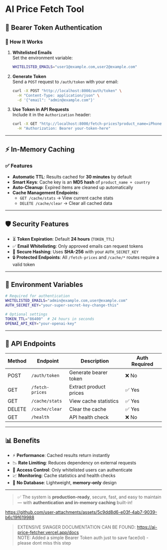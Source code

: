 # AI Price Fetch Tool

## 🔐 Bearer Token Authentication

### 🔸 How It Works
1. **Whitelisted Emails**  
   Set the environment variable:
   ```bash
   WHITELISTED_EMAILS="user1@example.com,user2@example.com"
   ```

2. **Generate Token**  
   Send a `POST` request to `/auth/token` with your email:
   ```bash
   curl -X POST "http://localhost:8000/auth/token" \
     -H "Content-Type: application/json" \
     -d '{"email": "admin@example.com"}'
   ```

3. **Use Token in API Requests**  
   Include it in the `Authorization` header:
   ```bash
   curl -X GET "http://localhost:8000/fetch-prices?product_name=iPhone%2015" \
     -H "Authorization: Bearer your-token-here"
   ```

---

## ⚡ In-Memory Caching

### ✅ Features
- **Automatic TTL**: Results cached for **30 minutes** by default  
- **Smart Keys**: Cache key is an **MD5 hash** of `product_name + country`  
- **Auto-Cleanup**: Expired items are cleaned up automatically  
- **Cache Management Endpoints**:
  - `GET /cache/stats` → View current cache stats  
  - `DELETE /cache/clear` → Clear all cached data  

---

## 🛡️ Security Features

- ⏳ **Token Expiration**: Default **24 hours** (`TOKEN_TTL`)  
- ✅ **Email Whitelisting**: Only approved emails can request tokens  
- 🔐 **Secure Hashing**: Uses **SHA-256** with your `AUTH_SECRET_KEY`  
- 🔒 **Protected Endpoints**: All `/fetch-prices` and `/cache/*` routes require a valid token  

---

## 📝 Environment Variables

```bash
# Required for authentication
WHITELISTED_EMAILS="admin@example.com,user@example.com"
AUTH_SECRET_KEY="your-super-secret-key-change-this"

# Optional settings
TOKEN_TTL="86400"  # 24 hours in seconds
OPENAI_API_KEY="your-openai-key"
```

---

## 🚀 API Endpoints

| Method | Endpoint            | Description                      | Auth Required |
|--------|---------------------|----------------------------------|---------------|
| POST   | `/auth/token`       | Generate bearer token            | ❌ No         |
| GET    | `/fetch-prices`     | Extract product prices           | ✅ Yes        |
| GET    | `/cache/stats`      | View cache statistics            | ✅ Yes        |
| DELETE | `/cache/clear`      | Clear the cache                  | ✅ Yes        |
| GET    | `/health`           | API health check                 | ❌ No         |

---

## 📊 Benefits

- ⚡ **Performance**: Cached results return instantly  
- 📉 **Rate Limiting**: Reduces dependency on external requests  
- 🔐 **Access Control**: Only whitelisted users can authenticate  
- 📈 **Monitoring**: Cache statistics and health checks  
- 🧠 **No Database**: Lightweight, **memory-only** design  

---

> ✅ The system is **production-ready**, secure, fast, and easy to maintain — with **authentication and in-memory caching** built-in!


https://github.com/user-attachments/assets/5c9dd8d6-e03f-4ab7-9039-b6c19f619988

> EXTENSIVE SWAGER DOCUMENTATION CAN BE FOUND: https://ai-price-fetcher.vercel.app/docs  
> NOTE: Added a simple Bearer Token auth just to save face(lol) - please dont miss this step


